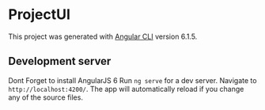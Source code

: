 # ProjectUI

This project was generated with [Angular CLI](https://github.com/angular/angular-cli) version 6.1.5.

 
## Development server
Dont Forget to install AngularJS 6
Run `ng serve` for a dev server. Navigate to `http://localhost:4200/`. The app will automatically reload if you change any of the source files.
